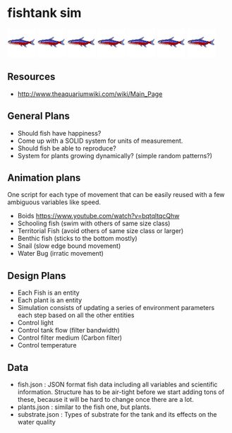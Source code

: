# fishtank sim
<img src='sprites/neon_tetra_adult_v1.png'>
<img src='sprites/neon_tetra_adult_v1.png'>
<img src='sprites/neon_tetra_adult_v1.png'>
<img src='sprites/neon_tetra_adult_v1.png'>
<img src='sprites/neon_tetra_adult_v1.png'>
<img src='sprites/neon_tetra_adult_v1.png'>
<img src='sprites/neon_tetra_adult_v1.png'>



## Resources
- http://www.theaquariumwiki.com/wiki/Main_Page


## General Plans
- Should fish have happiness?
- Come up with a SOLID system for units of measurement.
- Should fish be able to reproduce?
- System for plants growing dynamically? (simple random patterns?)

## Animation plans
One script for each type of movement that can be easily reused with a few ambiguous variables like speed.
- Boids https://www.youtube.com/watch?v=bqtqltqcQhw
- Schooling fish (swim with others of same size class)
- Territorial Fish (avoid others of same size class or larger)
- Benthic fish (sticks to the bottom mostly)
- Snail (slow edge bound movement)
- Water Bug (irratic movement)

## Design Plans
- Each Fish is an entity
- Each plant is an entity
- Simulation consists of updating a series of environment parameters each step based on all the other entities
- Control light
- Control tank flow (filter bandwidth)
- Control filter medium (Carbon filter)
- Control temperature

## Data
- fish.json : JSON format fish data including all variables and scientific information. Structure has to be air-tight before we start adding tons of these, because it will be hard to change once there are a lot.
- plants.json : similar to the fish one, but plants.
- substrate.json : Types of substrate for the tank and its effects on the water quality
